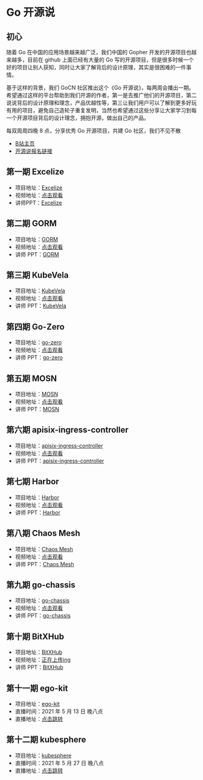 # **Go 开源说**

## 初心
随着 Go 在中国的应用场景越来越广泛，我们中国的 Gopher 开发的开源项目也越来越多，目前在 github 上面已经有大量的 Go 写的开源项目，但是很多时候一个好的项目让别人获知，同时让大家了解背后的设计原理，其实是很困难的一件事情。

基于这样的背景，我们 GoCN 社区推出这个《Go 开源说》，每两周会播出一期。希望通过这样的平台帮助到我们开源的作者，第一是去推广他们的开源项目，第二说说背后的设计原理和理念，产品优越性等，第三让我们用户可以了解到更多好玩有用的项目，避免自己造轮子重复发明，当然也希望通过这些分享让大家学习到每一个开源项目背后的设计理念，拥抱开源，做出自己的产品。

每双周周四晚 8 点，分享优秀 Go 开源项目，共建 Go 社区，我们不见不散

* [B站主页](https://space.bilibili.com/436361287)
* [开源说报名链接](https://wj.qq.com/s2/7795935/28a4)

## 第一期 Excelize

* 项目地址：[Excelize](https://github.com/360EntSecGroup-Skylar/excelize)
* 视频地址：[点击观看](https://www.bilibili.com/video/BV1Xh411Z7s3)
* 讲师PPT：[Excelize](https://github.com/gocn/opentalk/tree/main/PhaseOne_Excelize)

## 第二期 GORM

* 项目地址：[GORM](https://github.com/go-gorm/gorm)
* 视频地址：[点击观看](https://www.bilibili.com/video/BV1ST4y1T7NR)
* 讲师 PPT：[GORM](https://github.com/gocn/opentalk/tree/main/PhaseTwo_GORM)

## 第三期 KubeVela

* 项目地址：[KubeVela](https://github.com/oam-dev/kubevela)
* 视频地址：[点击观看](https://www.bilibili.com/video/BV1Tf4y1k7Ny)
* 讲师 PPT：[KubeVela](https://github.com/gocn/opentalk/tree/main/PhaseThree_KubeVela)

## 第四期 Go-Zero

* 项目地址：[go-zero](https://github.com/tal-tech/go-zero)
* 视频地址：[点击观看](https://www.bilibili.com/video/BV1Jy4y127Xu)
* 讲师 PPT：[go-zero](https://github.com/gocn/opentalk/tree/main/PhaseFour_go-zero)

## 第五期 MOSN

* 项目地址：[MOSN](https://github.com/mosn/mosn)
* 视频地址：[点击观看](https://www.bilibili.com/video/BV1ut4y1z7Lz)
* 讲师 PPT：[MOSN](https://github.com/gocn/opentalk/tree/main/PhaseFive_mosn)

## 第六期 apisix-ingress-controller
* 项目地址：[apisix-ingress-controller](https://github.com/apache/apisix-ingress-controller)
* 视频地址：[点击观看](https://www.bilibili.com/video/BV1Jf4y167dn)
* 讲师 PPT：[apisix-ingress-controller](https://github.com/gocn/opentalk/tree/main/PhaseSix_ApiSix_ingress)

## 第七期 Harbor
* 项目地址：[Harbor](https://github.com/goharbor/harbor)
* 视频地址：[点击观看](https://www.bilibili.com/video/BV1cK4y1T7kD)
* 讲师 PPT：[Harbor](https://github.com/gocn/opentalk/tree/main/PhaseSeven_Harbor)

## 第八期 Chaos Mesh
* 项目地址：[Chaos Mesh](https://github.com/chaos-mesh/chaos-mesh)
* 视频地址：[点击观看](https://www.bilibili.com/video/BV1PX4y1g728)
* 讲师 PPT：[Chaos Mesh](https://github.com/gocn/opentalk/tree/main/PhaseEight_Chaos_Mesh)

## 第九期 go-chassis
* 项目地址：[go-chassis](https://github.com/go-chassis/go-chassis)
* 视频地址：[点击观看](https://www.bilibili.com/video/BV1vK4y1o7kL)
* 讲师 PPT：[go-chassis](https://github.com/gocn/opentalk/tree/main/PhaseNine_goChassis)

## 第十期 BitXHub
* 项目地址：[BitXHub](https://github.com/meshplus/bitxhub)
* 视频地址：[正在上传ing]() 
* 讲师 PPT：[BitXHub](https://github.com/gocn/opentalk/tree/main/PhaseTen_BitXHub)

## 第十一期 ego-kit
* 项目地址：[ego-kit](https://github.com/gotomicro/ego-kit)
* 直播时间：2021 年 5 月 13 日 晚八点
* 直播地址：[点击跳转](https://live.bilibili.com/21878276)

## 第十二期 kubesphere
* 项目地址：[kubesphere](https://github.com/kubesphere/kubesphere)
* 直播时间：2021 年 5 月 27 日 晚八点
* 直播地址：[点击跳转](https://live.bilibili.com/21878276)